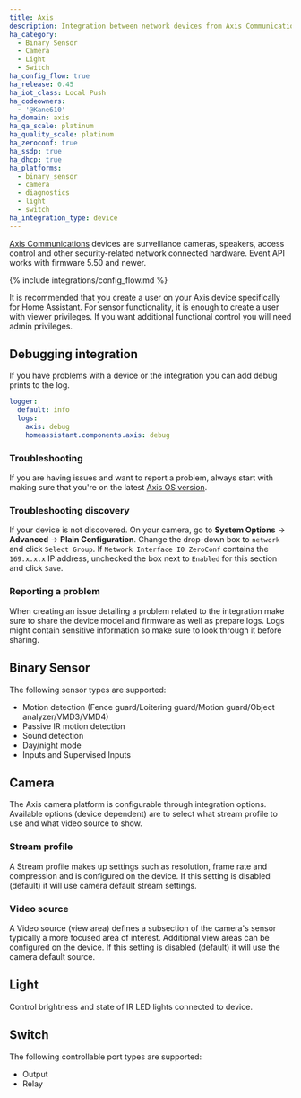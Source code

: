 ```yaml
---
title: Axis
description: Integration between network devices from Axis Communications with Home Assistant.
ha_category:
  - Binary Sensor
  - Camera
  - Light
  - Switch
ha_config_flow: true
ha_release: 0.45
ha_iot_class: Local Push
ha_codeowners:
  - '@Kane610'
ha_domain: axis
ha_qa_scale: platinum
ha_quality_scale: platinum
ha_zeroconf: true
ha_ssdp: true
ha_dhcp: true
ha_platforms:
  - binary_sensor
  - camera
  - diagnostics
  - light
  - switch
ha_integration_type: device
---
```


[Axis Communications](https://www.axis.com/) devices are surveillance cameras, speakers, access control and other security-related network connected hardware. Event API works with firmware 5.50 and newer.

{% include integrations/config_flow.md %}

<div class='note'>
  It is recommended that you create a user on your Axis device specifically for Home Assistant. For sensor functionality, it is enough to create a user with viewer privileges. If you want additional functional control you will need admin privileges.
</div>

## Debugging integration

If you have problems with a device or the integration you can add debug prints to the log.

```yaml
logger:
  default: info
  logs:
    axis: debug
    homeassistant.components.axis: debug
```

### Troubleshooting

If you are having issues and want to report a problem, always start with making sure that you're on the latest [Axis OS version](https://www.axis.com/support/firmware).

### Troubleshooting discovery

If your device is not discovered. On your camera, go to **System Options** -> **Advanced** -> **Plain Configuration**. Change the drop-down box to `network` and click `Select Group`. If `Network Interface I0 ZeroConf` contains the `169.x.x.x` IP address, unchecked the box next to `Enabled` for this section and click `Save`.

### Reporting a problem

When creating an issue detailing a problem related to the integration make sure to share the device model and firmware as well as prepare logs. Logs might contain sensitive information so make sure to look through it before sharing.

## Binary Sensor

The following sensor types are supported:

- Motion detection (Fence guard/Loitering guard/Motion guard/Object analyzer/VMD3/VMD4)
- Passive IR motion detection
- Sound detection
- Day/night mode
- Inputs and Supervised Inputs

## Camera

The Axis camera platform is configurable through integration options. Available options (device dependent) are to select what stream profile to use and what video source to show.

### Stream profile

A Stream profile makes up settings such as resolution, frame rate and compression and is configured on the device.
If this setting is disabled (default) it will use camera default stream settings.

### Video source

A Video source (view area) defines a subsection of the camera's sensor typically a more focused area of interest. Additional view areas can be configured on the device.
If this setting is disabled (default) it will use the camera default source.

## Light

Control brightness and state of IR LED lights connected to device.

## Switch

The following controllable port types are supported:

- Output
- Relay
